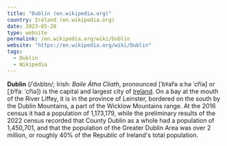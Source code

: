 ```yaml
---
title: "Dublin (en.wikipedia.org)"
country: Ireland (en.wikipedia.org)
date: 2023-05-28
type: website
permalink: /en.wikipedia.org/wiki/Dublin
website: "https://en.wikipedia.org/wiki/Dublin"
tags:
  - Dublin
  - Wikipedia
---
```

**Dublin** (/ˈdʌblɪn/; Irish: *Baile Átha Cliath*, pronounced [ˈbˠalʲə aːhə ˈclʲiə] or [ˌbʲlʲaː ˈclʲiə]) is the capital and largest city of [Ireland](/en.wikipedia.org/wiki/Republic_of_Ireland). On a bay at the mouth of the River Liffey, it is in the province of Leinster, bordered on the south by the Dublin Mountains, a part of the Wicklow Mountains range. At the 2016 census it had a population of 1,173,179, while the preliminary results of the 2022 census recorded that County Dublin as a whole had a population of 1,450,701, and that the population of the Greater Dublin Area was over 2 million, or roughly 40% of the Republic of Ireland's total population.